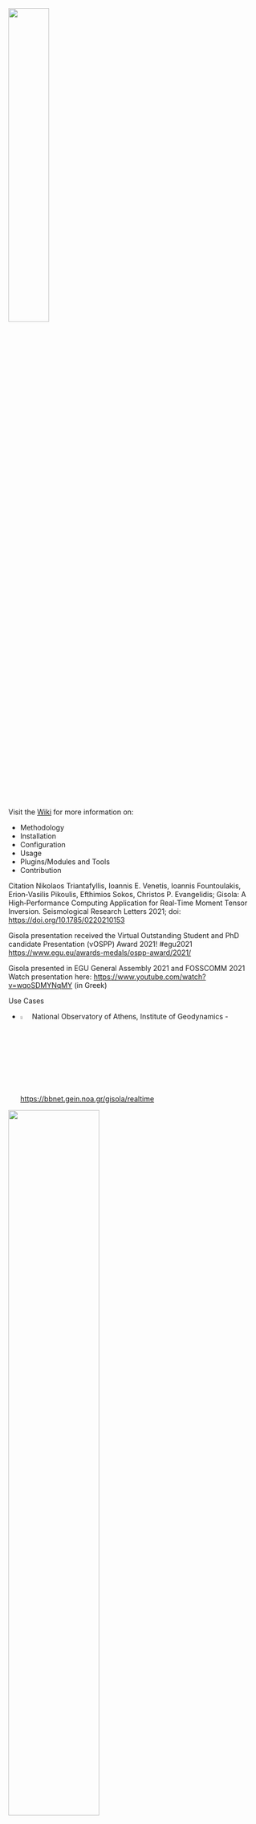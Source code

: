 <a href="https://github.com/nikosT/Gisola">
<img src="https://github.com/nikosT/Gisola/blob/main/gisola.png" width="40%"/>
</a>
<br/><br/>

Visit the <a href="https://github.com/nikosT/Gisola/wiki">Wiki</a> for more information on:
* Methodology
* Installation
* Configuration
* Usage
* Plugins/Modules and Tools
* Contribution

Citation
Nikolaos Triantafyllis, Ioannis E. Venetis, Ioannis Fountoulakis, Erion‐Vasilis Pikoulis, Efthimios Sokos, Christos P. Evangelidis; Gisola: A High‐Performance Computing Application for Real‐Time Moment Tensor Inversion. Seismological Research Letters 2021; doi: https://doi.org/10.1785/0220210153

Gisola presentation received the Virtual Outstanding Student and PhD candidate Presentation (vOSPP) Award 2021! #egu2021
https://www.egu.eu/awards-medals/ospp-award/2021/

Gisola presented in EGU General Assembly 2021 and FOSSCOMM 2021<br>
Watch presentation here: https://www.youtube.com/watch?v=wqoSDMYNqMY (in Greek)


Use Cases

* <img src="http://eida.gein.noa.gr/logos/hl.png" width="4%"/> National Observatory of Athens, Institute of Geodynamics - https://bbnet.gein.noa.gr/gisola/realtime
<a href="https://bbnet.gein.noa.gr/gisola/realtime">
<img src="https://github.com/nikosT/Gisola/blob/main/material/screenshot.png" width="60%"/>
</a>
<br/><br/>

* <img src="http://aptsunami.fmipa.unesa.ac.id/2022/logo.png" width="4%"/> FMIPA Unesa - Universitas Negeri Surabaya - http://aptsunami.fmipa.unesa.ac.id
<a href="http://aptsunami.fmipa.unesa.ac.id">
<img src="https://github.com/nikosT/Gisola/blob/main/material/fmipa.png" width="60%"/>
</a>
<br/><br/>

* <img src="https://www.sgc.gov.co/static/media/Logo_SGC.8391f3a4.svg" width="4%"/> Colombian Geological Survey (Servicio Geológico Colombiano) - https://www.sgc.gov.co
<a href="https://www.sgc.gov.co/">
<img src="https://github.com/nikosT/Gisola/blob/main/material/sgc.png" width="60%"/>
</a>
<br/><br/>
